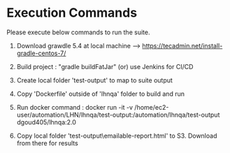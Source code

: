 # Execution Commands

Please execute below commands to run the suite.
 1) Download grawdle 5.4 at local machine --> https://tecadmin.net/install-gradle-centos-7/  
 
 2) Build project : "gradle buildFatJar" (or) use Jenkins for CI/CD
 
 3) Create local folder 'test-output' to map to suite output

 4) Copy 'Dockerfile' outside of 'lhnqa' folder to build and run
 
 5) Run docker command : docker run -it -v /home/ec2-user/automation/LHN/lhnqa/test-output:/automation/lhnqa/test-output dgoud405/lhnqa:2.0

 6) Copy local folder 'test-output\emailable-report.html' to S3. Download from there for results
